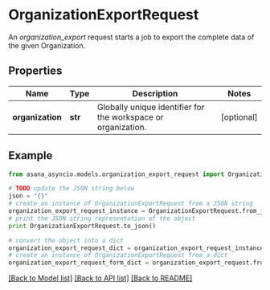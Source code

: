 # OrganizationExportRequest

An *organization_export* request starts a job to export the complete data of the given Organization.

## Properties

Name | Type | Description | Notes
------------ | ------------- | ------------- | -------------
**organization** | **str** | Globally unique identifier for the workspace or organization. | [optional] 

## Example

```python
from asana_asyncio.models.organization_export_request import OrganizationExportRequest

# TODO update the JSON string below
json = "{}"
# create an instance of OrganizationExportRequest from a JSON string
organization_export_request_instance = OrganizationExportRequest.from_json(json)
# print the JSON string representation of the object
print OrganizationExportRequest.to_json()

# convert the object into a dict
organization_export_request_dict = organization_export_request_instance.to_dict()
# create an instance of OrganizationExportRequest from a dict
organization_export_request_form_dict = organization_export_request.from_dict(organization_export_request_dict)
```
[[Back to Model list]](../README.md#documentation-for-models) [[Back to API list]](../README.md#documentation-for-api-endpoints) [[Back to README]](../README.md)


